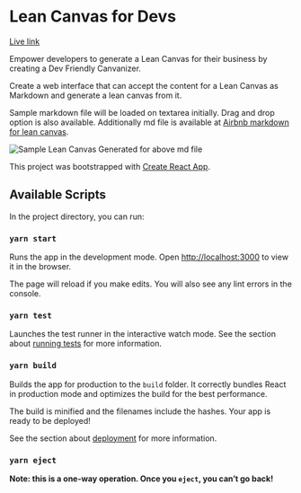# Lean Canvas for Devs

[Live link](https://lean-canvas.netlify.app)

Empower developers to generate a Lean Canvas for their business by creating a Dev Friendly Canvanizer.

Create a web interface that can accept the content for a Lean Canvas as Markdown and generate a lean canvas from it.

Sample markdown file will be loaded on textarea initially. Drag and drop option is also available. Additionally md file is available at [Airbnb markdown for lean canvas](https://gist.githubusercontent.com/anshusaurav/5d51cef5ac03eee17317d3aac56f35a5/raw/0145281a7b5779d3e9ec396a9c84b19a30ece608/airbnb.md).

![Sample Lean Canvas Generated for above md file](https://i.imgur.com/CkeA00E.jpg)

This project was bootstrapped with [Create React App](https://github.com/facebook/create-react-app).

## Available Scripts

In the project directory, you can run:

### `yarn start`

Runs the app in the development mode.
Open [http://localhost:3000](http://localhost:3000) to view it in the browser.

The page will reload if you make edits.
You will also see any lint errors in the console.

### `yarn test`

Launches the test runner in the interactive watch mode.
See the section about [running tests](https://facebook.github.io/create-react-app/docs/running-tests) for more information.

### `yarn build`

Builds the app for production to the `build` folder.
It correctly bundles React in production mode and optimizes the build for the best performance.

The build is minified and the filenames include the hashes.
Your app is ready to be deployed!

See the section about [deployment](https://facebook.github.io/create-react-app/docs/deployment) for more information.

### `yarn eject`

**Note: this is a one-way operation. Once you `eject`, you can’t go back!**
